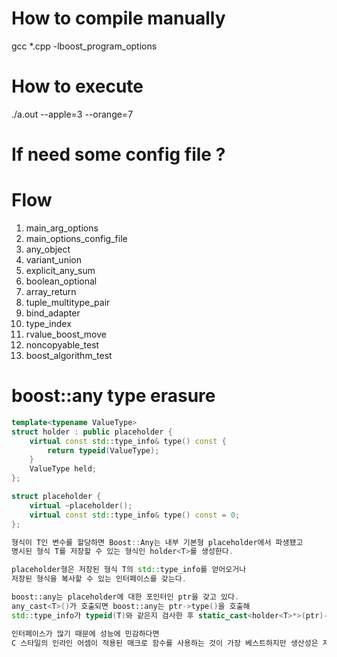 # How to compile manually

gcc *.cpp -lboost_program_options  

# How to execute  

./a.out --apple=3 --orange=7  

# If need some config file ?

# Flow
1. main_arg_options  
2. main_options_config_file  
3. any_object  
4. variant_union  
5. explicit_any_sum  
6. boolean_optional  
7. array_return  
8. tuple_multitype_pair  
9. bind_adapter  
10. type_index  
11. rvalue_boost_move  
12. noncopyable_test  
13. boost_algorithm_test  

# boost::any type erasure
```cpp
template<typename ValueType>
struct holder : public placeholder {
	virtual const std::type_info& type() const {
		return typeid(ValueType);
	}
	ValueType held;
};

struct placeholder {
	virtual ~placeholder();
	virtual const std::type_info& type() const = 0;
};

형식이 T인 변수를 할당하면 Boost::Any는 내부 기본형 placeholder에서 파생됐고
명시된 형식 T를 저장할 수 있는 형식인 holder<T>를 생성한다.

placeholder형은 저장된 형식 T의 std::type_info를 얻어오거나
저장된 형식을 복사할 수 있는 인터페이스를 갖는다.

boost::any는 placeholder에 대한 포인터인 ptr을 갖고 있다.
any_cast<T>()가 호출되면 boost::any는 ptr->type()을 호출해
std::type_info가 typeid(T)와 같은지 검사한 후 static_cast<holder<T>*>(ptr)->held를 반환한다.

인터페이스가 많기 때문에 성능에 민감하다면
C 스타일의 인라인 어셈이 적용된 매크로 함수를 사용하는 것이 가장 베스트하지만 생산성은 저하될 것이다.
```
